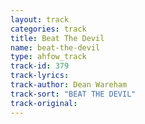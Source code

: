 ```yaml
---
layout: track
categories: track
title: Beat The Devil
name: beat-the-devil
type: ahfow_track
track-id: 379
track-lyrics: 
track-author: Dean Wareham
track-sort: "BEAT THE DEVIL"
track-original: 
---
```

